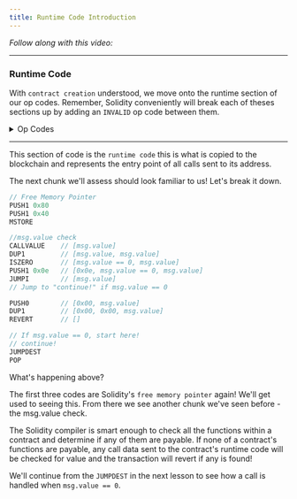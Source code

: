 ```yaml
---
title: Runtime Code Introduction
---
```


_Follow along with this video:_

---

### Runtime Code

With `contract creation` understood, we move onto the runtime section of our op codes. Remember, Solidity conveniently will break each of theses sections up by adding an `INVALID` op code between them.

<details>
<Summary> Op Codes </summary>

    bytecode - 0x6080604052348015600e575f80fd5b5060a58061001b5f395ff3fe6080604052348015600e575f80fd5b50600436106030575f3560e01c8063cdfead2e146034578063e026c017146045575b5f80fd5b6043603f3660046059565b5f55565b005b5f5460405190815260200160405180910390f35b5f602082840312156068575f80fd5b503591905056fea2646970667358fe1220fe01fe6c40d0ed98f16c7769ffde7109d5fe9f9dfefe31769a77032ceb92497a64736f6c63430008140033 
```js
    PUSH1 0x80 ✅
    PUSH1 0x40 ✅
    MSTORE ✅

    CALLVALUE ✅
    DUP1 ✅
    ISZERO ✅
    PUSH1 0x0e ✅
    JUMPI ✅

    PUSH0 ✅
    DUP1 ✅
    REVERT ✅

    JUMPDEST ✅
    POP ✅
    PUSH1 0xa5 ✅
    DUP1 ✅
    PUSH2 0x001b ✅
    PUSH0 ✅
    CODECOPY ✅
    PUSH0 ✅
    RETURN ✅
    INVALID ✅
    
    PUSH1 0x80      //<---- We are here!
    PUSH1 0x40
    MSTORE
    CALLVALUE
    DUP1
    ISZERO
    PUSH1 0x0e
    JUMPI
    PUSH0
    DUP1
    REVERT
    JUMPDEST
    POP
    PUSH1 0x04
    CALLDATASIZE
    LT
    PUSH1 0x30
    JUMPI
    PUSH0
    CALLDATALOAD
    PUSH1 0xe0
    SHR
    DUP1
    PUSH4 0xcdfead2e
    EQ
    PUSH1 0x34
    JUMPI
    DUP1
    PUSH4 0xe026c017
    EQ
    PUSH1 0x45
    JUMPI
    JUMPDEST
    PUSH0
    DUP1
    REVERT
    JUMPDEST
    PUSH1 0x43
    PUSH1 0x3f
    CALLDATASIZE
    PUSH1 0x04
    PUSH1 0x59
    JUMP
    JUMPDEST
    PUSH0
    SSTORE
    JUMP
    JUMPDEST
    STOP
    JUMPDEST
    PUSH0
    SLOAD
    PUSH1 0x40
    MLOAD
    SWAP1
    DUP2
    MSTORE
    PUSH1 0x20
    ADD
    PUSH1 0x40
    MLOAD
    DUP1
    SWAP2
    SUB
    SWAP1
    RETURN
    JUMPDEST
    PUSH0
    PUSH1 0x20
    DUP3
    DUP5
    SUB
    SLT
    ISZERO
    PUSH1 0x68
    JUMPI
    PUSH0
    DUP1
    REVERT
    JUMPDEST
    POP
    CALLDATALOAD
    SWAP2
    SWAP1
    POP
    JUMP
    INVALID
    LOG2
    PUSH5 0x6970667358
    INVALID
    SLT
    KECCAK256
    INVALID
    ADD
    INVALID
    PUSH13 0x40d0ed98f16c7769ffde7109d5
    INVALID
    SWAP16
    SWAP14
    INVALID
    INVALID
    BALANCE
    PUSH23 0x9a77032ceb92497a64736f6c63430008140033
```
</details>

---
This section of code is the `runtime code` this is what is copied to the blockchain and represents the entry point of all calls sent to its address.

The next chunk we'll assess should look familiar to us! Let's break it down.

```js
// Free Memory Pointer
PUSH1 0x80
PUSH1 0x40
MSTORE

//msg.value check
CALLVALUE    // [msg.value]
DUP1         // [msg.value, msg.value]
ISZERO       // [msg.value == 0, msg.value]
PUSH1 0x0e   // [0x0e, msg.value == 0, msg.value]
JUMPI        // [msg.value]
// Jump to "continue!" if msg.value == 0

PUSH0        // [0x00, msg.value]
DUP1         // [0x00, 0x00, msg.value]
REVERT       // []

// If msg.value == 0, start here!
// continue!
JUMPDEST
POP
```

What's happening above?

The first three codes are Solidity's `free memory pointer` again! We'll get used to seeing this. From there we see another chunk we've seen before - the msg.value check.

The Solidity compiler is smart enough to check all the functions within a contract and determine if any of them are payable. If none of a contract's functions are payable, any call data sent to the contract's runtime code will be checked for value and the transaction will revert if any is found!

We'll continue from the `JUMPDEST` in the next lesson to see how a call is handled when `msg.value == 0`.
